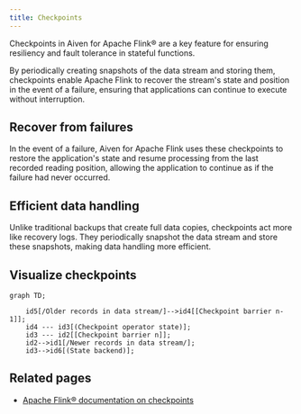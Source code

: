 ```yaml
---
title: Checkpoints
---
```


Checkpoints in Aiven for Apache Flink® are a key feature for ensuring resiliency and fault tolerance in stateful functions.

By periodically creating snapshots of the data stream and storing them, checkpoints
enable Apache Flink to recover the stream's state and position in the event of a failure,
ensuring that applications can continue to execute without interruption.

## Recover from failures

In the event of a failure, Aiven for Apache Flink uses these checkpoints
to restore the application's state and resume processing from the last
recorded reading position, allowing the application to continue as if
the failure had never occurred.

## Efficient data handling

Unlike traditional backups that create full data copies, checkpoints act more like
recovery logs. They periodically snapshot the data stream and store these snapshots,
making data handling more efficient.

## Visualize checkpoints

```mermaid
graph TD;

    id5[/Older records in data stream/]-->id4[[Checkpoint barrier n-1]];
    id4 --- id3[(Checkpoint operator state)];
    id3 --- id2[[Checkpoint barrier n]];
    id2-->id1[/Newer records in data stream/];
    id3-->id6[(State backend)];
```

## Related pages

- [Apache Flink® documentation on
checkpoints](https://nightlies.apache.org/flink/flink-docs-release-1.16/docs/ops/state/checkpoints/)
